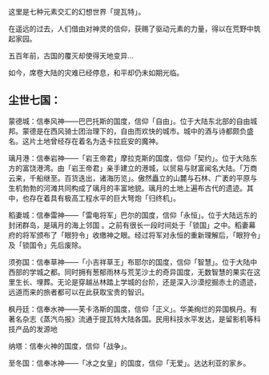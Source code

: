 这里是七种元素交汇的幻想世界「提瓦特」。

在遥远的过去，人们借由对神灵的信仰，获赐了驱动元素的力量，得以在荒野中筑起家园。

五百年前，古国的覆灭却使得天地变异…

如今，席卷大陆的灾难已经停息，和平却仍未如期光临。

## 尘世七国：
蒙德城：信奉风神——巴巴托斯的国度，信仰「自由」。位于大陆东北部的自由城邦。蒙德是在西风骑士团治理下的，自由而欢快的城市。城中的酒与诗都颇负盛名。这片土地曾经存在着名为迭卡拉庇安的魔神。

璃月港：信奉岩神——「岩王帝君」摩拉克斯的国度，信仰「契约」。位于大陆东方的富饶港湾。由「岩王帝君」亲手建立的港城，以贸易与财富闻名大陆。「万商云来，千船继至。百货迭出，诸海历览」。傲然矗立的山麓与石林、广袤的平原与生机勃勃的河滩共同构成了璃月的丰富地貌。璃月的土地上遍布古代的遗迹。其中，也存在着具有极高工程水平的巨大弩炮「归终机」。

稻妻城：信奉雷神——「雷电将军」巴尔的国度，信仰「永恒」。位于大陆远东的封闭群岛，是璃月的海上邻国 。之前有很长一段时间处于「锁国」之中。稻妻幕府的将军颁布了「眼狩令」收缴神之眼。经过将军对永恒的重新理解后，「眼狩令」及「锁国令」先后废除。

须弥国：信奉草神——「小吉祥草王」布耶尔的国度，信仰「智慧」。位于大陆中西部的学城之都。同时拥有葱郁雨林与荒芜沙土的奇异国度，无数智慧的果实在这里生长、埋葬。无论是穿越丛林踏上学城的台阶，还是深入沙漠挖掘赤土的遗迹，远道而来的旅者都可以在此获取宝贵的智识。

枫丹廷：信奉水神——芙卡洛斯的国度，信仰「正义」。华美绚烂的异国枫丹。有著名杂志《蒸汽鸟报》流通于提瓦特大陆各国。民用科技水平发达，是留影机等科技产品的发源地

纳塔：信奉火神的国度，信仰「战争」。

至冬国：信奉冰神——「冰之女皇」的国度，信仰「无爱」。达达利亚的家乡。